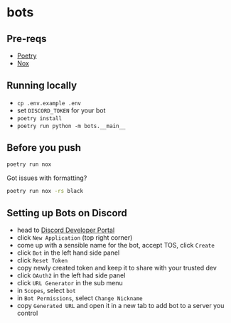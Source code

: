 # bots

## Pre-reqs

- [Poetry](https://python-poetry.org/)
- [Nox](https://nox.thea.codes/en/stable/)

## Running locally

- `cp .env.example .env`
- set `DISCORD_TOKEN` for your bot
- `poetry install`
- `poetry run python -m bots.__main__`

## Before you push

```bash
poetry run nox
```

Got issues with formatting?

```bash
poetry run nox -rs black
```

## Setting up Bots on Discord

- head to [Discord Developer Portal](https://discord.com/developers/applications)
- click `New Application` (top right corner)
- come up with a sensible name for the bot, accept TOS, click `Create`
- click `Bot` in the left hand side panel
- click `Reset Token`
- copy newly created token and keep it to share with your trusted dev
- click `OAuth2` in the left had side panel
- click `URL Generator` in the sub menu
- in `Scopes`, select `bot`
- in `Bot Permissions`, select `Change Nickname`
- copy `Generated URL` and open it in a new tab to add bot to a server you control
